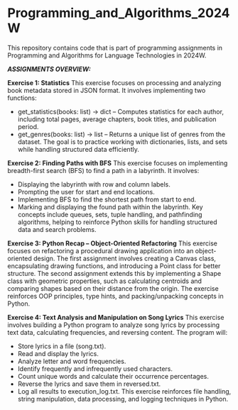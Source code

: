 # Programming_and_Algorithms_2024W
This repository contains code that is part of programming assignments in Programming and Algorithms for Language Technologies in 2024W.

***ASSIGNMENTS OVERVIEW:***

**Exercise 1: Statistics**
This exercise focuses on processing and analyzing book metadata stored in JSON format. It involves implementing two functions:
- get_statistics(books: list) -> dict – Computes statistics for each author, including total pages, average chapters, book titles, and publication period.
- get_genres(books: list) -> list – Returns a unique list of genres from the dataset.
The goal is to practice working with dictionaries, lists, and sets while handling structured data efficiently.

**Exercise 2: Finding Paths with BFS**
This exercise focuses on implementing breadth-first search (BFS) to find a path in a labyrinth. It involves:
- Displaying the labyrinth with row and column labels.
- Prompting the user for start and end locations.
- Implementing BFS to find the shortest path from start to end.
- Marking and displaying the found path within the labyrinth.
Key concepts include queues, sets, tuple handling, and pathfinding algorithms, helping to reinforce Python skills for handling structured data and search problems.

**Exercise 3: Python Recap – Object-Oriented Refactoring**
This exercise focuses on refactoring a procedural drawing application into an object-oriented design. The first assignment involves creating a Canvas class, encapsulating drawing functions, and introducing a Point class for better structure. The second assignment extends this by implementing a Shape class with geometric properties, such as calculating centroids and comparing shapes based on their distance from the origin. The exercise reinforces OOP principles, type hints, and packing/unpacking concepts in Python.

**Exercise 4: Text Analysis and Manipulation on Song Lyrics**
This exercise involves building a Python program to analyze song lyrics by processing text data, calculating frequencies, and reversing content. The program will:
- Store lyrics in a file (song.txt).
- Read and display the lyrics.
- Analyze letter and word frequencies.
- Identify frequently and infrequently used characters.
- Count unique words and calculate their occurrence percentages.
- Reverse the lyrics and save them in reversed.txt.
- Log all results to execution_log.txt.
This exercise reinforces file handling, string manipulation, data processing, and logging techniques in Python.
